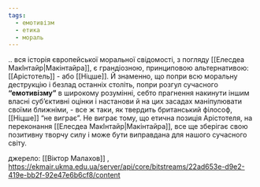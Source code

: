 ```yaml
---
tags:
  - емотивізм
  - етика
  - мораль
---
```

.. вся історія європейської моральної свідомості, з погляду [[Елесдеа МакІнтайр|Макінтайра]], є грандіозною, принциповою альтернативою: [[Арістотель]] - або [[Ніцше]]. Й знаменно, що попри всю моральну деструкцію і безлад останніх століть, попри розгул сучасного **“емотивізму”** в широкому розумінні, себто прагнення накинути іншим власні суб’єктивні оцінки і настанови й на цих засадах маніпулювати своїми ближніми, - все ж таки, як твердить британський філософ, [[Ніцше]] “не виграє”. Не виграє тому, що етична позиція Арістотеля, на переконання [[Елесдеа МакІнтайр|Макінтайра]], все ще зберігає свою позитивну творчу силу і може бути виправдана для нашого сучасного світу.

джерело: [[Віктор Малахов]] , https://ekmair.ukma.edu.ua/server/api/core/bitstreams/22ad653e-d9e2-419e-bb2f-92e47e6b6cf8/content